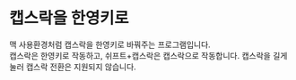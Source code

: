 # 캡스락을 한영키로

맥 사용환경처럼 캡스락을 한영키로 바꿔주는 프로그램입니다.  
캡스락은 한영키로 작동하고, 쉬프트+캡스락은 캡스락으로 작동합니다. 캡스락을 길게 눌러 캡스락 전환은 지원되지 않습니다.